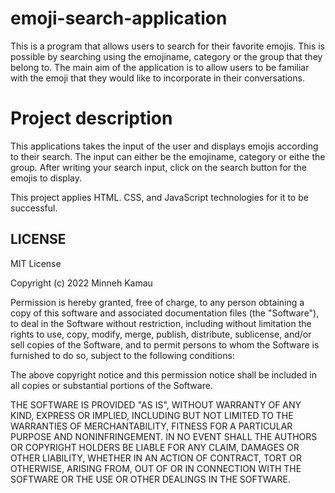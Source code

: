 # emoji-search-application
This is a program that allows users to search for their favorite emojis. This is possible by searching using the emojiname, category or the group that they belong to. The main aim of the application is to allow users to be familiar with the emoji that they would like to incorporate in their conversations.


# Project description
 This applications takes the input of the user and displays emojis according to their search. The input can either be the emojiname, category or eithe the group. After writing your search input, click on the search button for the emojis to display.


 This project applies HTML. CSS, and JavaScript technologies for it to be successful.





## LICENSE
MIT License

Copyright (c) 2022 Minneh Kamau

Permission is hereby granted, free of charge, to any person obtaining a copy
of this software and associated documentation files (the "Software"), to deal
in the Software without restriction, including without limitation the rights
to use, copy, modify, merge, publish, distribute, sublicense, and/or sell
copies of the Software, and to permit persons to whom the Software is
furnished to do so, subject to the following conditions:

The above copyright notice and this permission notice shall be included in all
copies or substantial portions of the Software.

THE SOFTWARE IS PROVIDED "AS IS", WITHOUT WARRANTY OF ANY KIND, EXPRESS OR
IMPLIED, INCLUDING BUT NOT LIMITED TO THE WARRANTIES OF MERCHANTABILITY,
FITNESS FOR A PARTICULAR PURPOSE AND NONINFRINGEMENT. IN NO EVENT SHALL THE
AUTHORS OR COPYRIGHT HOLDERS BE LIABLE FOR ANY CLAIM, DAMAGES OR OTHER
LIABILITY, WHETHER IN AN ACTION OF CONTRACT, TORT OR OTHERWISE, ARISING FROM,
OUT OF OR IN CONNECTION WITH THE SOFTWARE OR THE USE OR OTHER DEALINGS IN THE
SOFTWARE.

